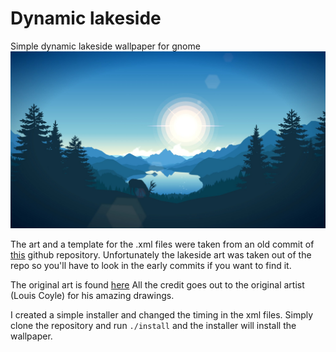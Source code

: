 # Dynamic lakeside

Simple dynamic lakeside wallpaper for gnome
![Noon lakeside](https://github.com/RobbeDGreef/Dynamic-lakeside-wallpaper/raw/master/Lakeside-timed/Lakeside(5).jpeg)

The art and a template for the .xml files were
taken from an old commit of [this](https://github.com/b1izzard-34/Dynamic-gnome-wallpapers "Original gnome wallpaper repo") github repository.
Unfortunately the lakeside art was taken out of the repo so you'll have to look in the early commits if you want to find it.

The original art is found [here](https://dynamicwallpaper.club/wallpaper/jculsb683ok "Original lakeside art")
All the credit goes out to the original artist (Louis Coyle) for his amazing drawings.

I created a simple installer and changed the timing in the xml files.
Simply clone the repository and run `./install` and the installer will install the wallpaper.

